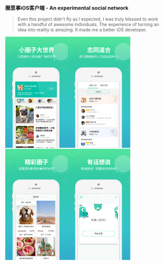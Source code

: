 ### 圈里事iOS客户端 - An experimental social network


> Even this project didn't fly as I expected, I was truly blessed to work with a handful of awesome individuals. The experience of turning an idea into reality is amazing. It made me a better iOS developer.

<img src="app-covers/s1.jpeg" width="200"/><img src="app-covers/s2.jpeg" width="200"/><img src="app-covers/s5.jpeg" width="200"/><img src="app-covers/s3.jpeg" width="200"/>


